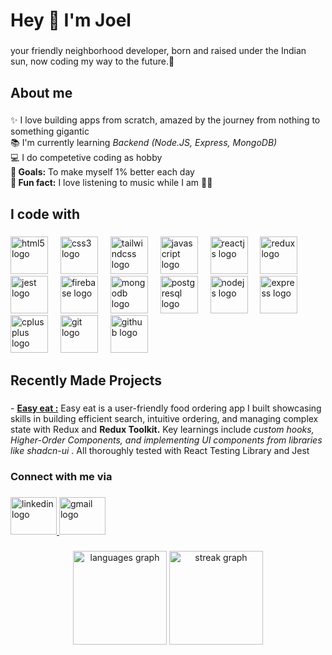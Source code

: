 <h1 align="left">Hey 👋 I'm Joel</h1>

###

<p align="left">your friendly neighborhood developer, born and raised under the Indian sun, now coding my way to the future.🚀</p>

###

<h2 align="left">About me</h2>

###

<p align="left">✨ I love building apps from scratch, amazed by the journey from nothing to something gigantic<br>📚 I'm currently learning <i> Backend (Node.JS, Express, MongoDB) </i><br>💻 I do competetive coding as hobby<br> <b> 🎯 Goals:</b> To make myself 1% better each day<br> <b>🎲 Fun fact:</b> I love listening to music while I am 👨‍💻 </p>

###

<h2 align="left">I code with</h2>

###

<div align="left">
  <img src="https://skillicons.dev/icons?i=html" height="60" alt="html5 logo"  />
  <img width="12" />
  <img src="https://skillicons.dev/icons?i=css" height="60" alt="css3 logo"  />
  <img width="12" />
  <img src="https://skillicons.dev/icons?i=tailwind" height="60" alt="tailwindcss logo"  />
  <img width="12" />
  <img src="https://skillicons.dev/icons?i=js" height="60" alt="javascript logo"  />
  <img width="12" />
  <img src="https://skillicons.dev/icons?i=react" height="60" alt="reactjs logo"  />
  <img width="12" />
  <img src="https://skillicons.dev/icons?i=redux" height="60" alt="redux logo"  />
  <img width="12" />
  <img src="https://skillicons.dev/icons?i=jest" height="60" alt="jest logo"  />
  <img width="12" />
  <img src="https://skillicons.dev/icons?i=firebase" height="60" alt="firebase logo"  />
  <img width="12" />
  <img src="https://skillicons.dev/icons?i=mongodb" height="60" alt="mongodb logo"  />
  <img width="12" />
  <img src="https://skillicons.dev/icons?i=postgres" height="60" alt="postgresql logo"  />
  <img width="12" />
  <img src="https://skillicons.dev/icons?i=nodejs" height="60" alt="nodejs logo"  />
  <img width="12" />
  <img src="https://skillicons.dev/icons?i=express" height="60" alt="express logo"  />
  <img width="12" />
  <img src="https://skillicons.dev/icons?i=cpp" height="60" alt="cplusplus logo"  />
  <img width="12" />
  <img src="https://skillicons.dev/icons?i=git" height="60" alt="git logo"  />
  <img width="12" />
  <img src="https://skillicons.dev/icons?i=github" height="60" alt="github logo"  />
</div>

###

<h2 align="left">Recently Made Projects</h2>

###

<p align="left">-  <a href="https://github.com/Strange-boy/easy-eat"><b>Easy eat :</b></a> Easy eat is a user-friendly food ordering app I built showcasing skills in building efficient search, intuitive ordering, and managing complex state with Redux and <b>Redux Toolkit.</b> Key learnings include <i>custom hooks, Higher-Order Components, and implementing UI components from libraries like shadcn-ui </i>. All thoroughly tested with React Testing Library and Jest</p>

###

<h3 align="left">Connect with me via</h3>

###

<div align="left">
    <a black="_target" href="https://www.linkedin.com/in/joel-jacob-89b347197/">
        <img src="https://raw.githubusercontent.com/maurodesouza/profile-readme-generator/master/src/assets/icons/social/linkedin/default.svg" width="74" height="60" alt="linkedin logo"  />
    </a>
    <a href="mailto:joel.panvel@gmail.com">
        <img src="https://raw.githubusercontent.com/maurodesouza/profile-readme-generator/master/src/assets/icons/social/gmail/default.svg" width="74" height="60" alt="gmail logo"  />
    </a>
  
</div>

###

<div align="center">
  <img src="https://github-readme-stats.vercel.app/api/top-langs?username=strange-boy&locale=en&hide_title=false&layout=compact&card_width=320&langs_count=5&theme=dracula&hide_border=false&order=2" height="150" alt="languages graph"  />
  <img src="https://streak-stats.demolab.com?user=strange-boy&locale=en&mode=daily&theme=dracula&hide_border=false&border_radius=5&order=3" height="150" alt="streak graph"  />
</div>

###
